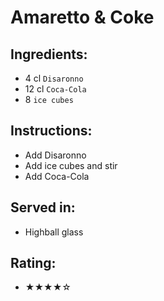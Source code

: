# Amaretto & Coke

## Ingredients:
- 4 cl `Disaronno`
- 12 cl `Coca-Cola`
- 8 `ice cubes`

## Instructions:
- Add Disaronno
- Add ice cubes and stir
- Add Coca-Cola

## Served in:
- Highball glass

## Rating:
- ★★★★☆